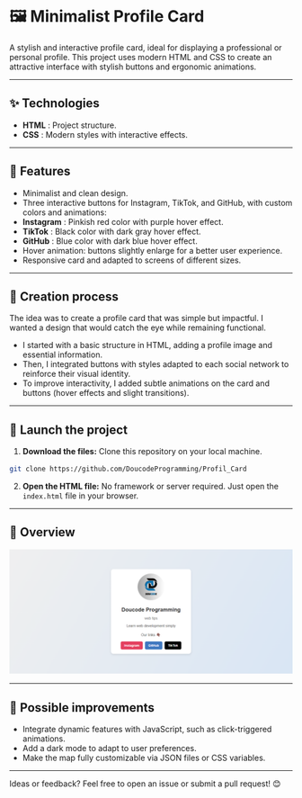 # 🖼️ Minimalist Profile Card

A stylish and interactive profile card, ideal for displaying a professional or personal profile. This project uses modern HTML and CSS to create an attractive interface with stylish buttons and ergonomic animations.

---

## ✨ Technologies
- **HTML** : Project structure.
- **CSS** : Modern styles with interactive effects.

---

## 🚀 Features
- Minimalist and clean design.
- Three interactive buttons for Instagram, TikTok, and GitHub, with custom colors and animations:
- **Instagram** : Pinkish red color with purple hover effect.
- **TikTok** : Black color with dark gray hover effect.
- **GitHub** : Blue color with dark blue hover effect.
- Hover animation: buttons slightly enlarge for a better user experience.
- Responsive card and adapted to screens of different sizes.

---

## 📍 Creation process
The idea was to create a profile card that was simple but impactful. I wanted a design that would catch the eye while remaining functional.
- I started with a basic structure in HTML, adding a profile image and essential information.
- Then, I integrated buttons with styles adapted to each social network to reinforce their visual identity.
- To improve interactivity, I added subtle animations on the card and buttons (hover effects and slight transitions).

---

## 🚦 Launch the project
1. **Download the files:** Clone this repository on your local machine.
```bash
git clone https://github.com/DoucodeProgramming/Profil_Card
```
2. **Open the HTML file:** No framework or server required. Just open the `index.html` file in your browser.

---

## 🎨 Overview
![](https://github.com/DoucodeProgramming/Profil_Card/blob/main/carte%20de%20profil.png)

---

## 🌟 Possible improvements
- Integrate dynamic features with JavaScript, such as click-triggered animations.
- Add a dark mode to adapt to user preferences.
- Make the map fully customizable via JSON files or CSS variables.

---

Ideas or feedback? Feel free to open an issue or submit a pull request! 😊
